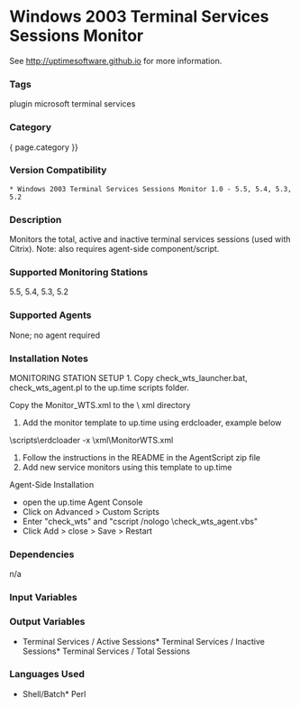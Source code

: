 # Windows 2003 Terminal Services Sessions Monitor

See http://uptimesoftware.github.io for more information.

### Tags 
 plugin   microsoft   terminal services  

### Category

{ page.category }}

### Version Compatibility


  
    * Windows 2003 Terminal Services Sessions Monitor 1.0 - 5.5, 5.4, 5.3, 5.2
  


### Description
Monitors the total, active and inactive terminal services sessions (used with Citrix). Note: also requires agent-side component/script.


### Supported Monitoring Stations

5.5, 5.4, 5.3, 5.2

### Supported Agents
None; no agent required

### Installation Notes
<p>MONITORING STATION SETUP
1. Copy check_wts_launcher.bat, check_wts_agent.pl to the up.time scripts folder.</p>

<p>Copy the Monitor_WTS.xml to the \ xml directory</p>

<ol>
<li>Add the monitor template to up.time using erdcloader, example below</li>
</ol>


<p>\scripts\erdcloader -x \xml\MonitorWTS.xml</p>

<ol>
<li>Follow the instructions in the README in the AgentScript zip file</li>
<li>Add new service monitors using this template to up.time</li>
</ol>


<p>Agent-Side Installation</p>

<ul>
<li>open the up.time Agent Console</li>
<li>Click on Advanced > Custom Scripts</li>
<li>Enter "check_wts" and "cscript /nologo \check_wts_agent.vbs"</li>
<li>Click Add > close > Save > Restart</li>
</ul>



### Dependencies
<p>n/a</p>


### Input Variables


### Output Variables

* Terminal Services / Active Sessions* Terminal Services / Inactive Sessions* Terminal Services / Total Sessions

### Languages Used
* Shell/Batch* Perl

